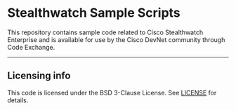 # Stealthwatch Sample Scripts
This repository contains sample code related to Cisco Stealthwatch Enterprise and is available for use by the Cisco DevNet community through Code Exchange.

<!--
## Installation
TODO: Detailed instructions on how to install, configure, and get the project running. Call out any dependencies. This should be frequently tested and updated to make sure it works reliably, accounts for updated versions of dependencies, etc.

## Configuration
TODO: If the code is configurable, describe it in detail, either here or in other documentation that you reference.

## Usage
TODO: Show users how to use the code. Be specific. Use appropriate formatting when showing code snippets or command line output. If a particular [DevNet Sandbox](https://developer.cisco.com/sandbox/) or [Learning Lab](https://developer.cisco.com/learning-labs/) can be used in to provide a network or other resources to be used with this code, call that out here.

## How to test the software
TODO: If the code includes automated tests, detail how to run those tests.

## Known issues
No known issues.

## Getting help
TODO: Instruct users how to get help with this code; this might include links to an issue tracker, wiki, mailing list, etc.

## Getting involved
TODO: This section should detail why people should get involved and describe key areas you are currently focusing on; e.g., trying to get feedback on features, fixing certain bugs, building important pieces, etc. Include information on how to setup a development environment if different from general installation instructions. General instructions on _how_ to contribute should be stated with a link to [CONTRIBUTING](./CONTRIBUTING.md).
-->

----

## Licensing info
This code is licensed under the BSD 3-Clause License. See [LICENSE](./LICENSE) for details.


